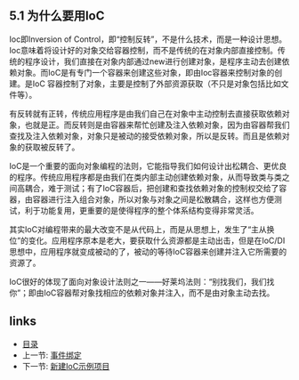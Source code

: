 ## 5.1 为什么要用IoC

Ioc即Inversion of Control，即“控制反转”，不是什么技术，而是一种设计思想。Ioc意味着将设计好的对象交给容器控制，而不是传统的在对象内部直接控制。传统的程序设计，我们直接在对象内部通过new进行创建对象，是程序主动去创建依赖对象。而IoC是有专门一个容器来创建这些对象，即由Ioc容器来控制对象的创建。是IoC 容器控制了对象，主要是控制了外部资源获取（不只是对象包括比如文件等）。

有反转就有正转，传统应用程序是由我们自己在对象中主动控制去直接获取依赖对象，也就是正。而反转则是由容器来帮忙创建及注入依赖对象，因为由容器帮我们查找及注入依赖对象，对象只是被动的接受依赖对象，所以是反转。而且是依赖对象的获取被反转了。

IoC是一个重要的面向对象编程的法则，它能指导我们如何设计出松耦合、更优良的程序。传统应用程序都是由我们在类内部主动创建依赖对象，从而导致类与类之间高耦合，难于测试；有了IoC容器后，把创建和查找依赖对象的控制权交给了容器，由容器进行注入组合对象，所以对象与对象之间是松散耦合，这样也方便测试，利于功能复用，更重要的是使得程序的整个体系结构变得非常灵活。

其实IoC对编程带来的最大改变不是从代码上，而是从思想上，发生了“主从换位”的变化。应用程序原本是老大，要获取什么资源都是主动出击，但是在IoC/DI思想中，应用程序就变成被动的了，被动的等待IoC容器来创建并注入它所需要的资源了。

IoC很好的体现了面向对象设计法则之一——好莱坞法则：“别找我们，我们找你”；即由IoC容器帮对象找相应的依赖对象并注入，而不是由对象主动去找。

## links
   * [目录](<preface.md>)
   * 上一节: [事件绑定](<04.6.2.md>)
   * 下一节: [新建IoC示例项目](<05.2.0.md>)